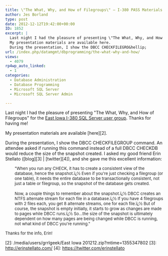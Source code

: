 ```yaml
---
title: \"The What, Why, and How of Filegroups\" – I-380 PASS Materials
author: Jes Borland
type: post
date: 2012-12-12T19:42:00+00:00
ID: 1852
excerpt: |
  Last night I had the pleasure of presenting \"The What, Why, and How of Filegroups\" for the East Iowa I-380 SQL Server user group. Thanks for having me!
  My presentation materials are available here.
  During the presentation, I show the DBCC CHECKFILEGRO&hellip;
url: /index.php/datamgmt/dbprogramming/the-what-why-and-how/
views:
  - 4079
rp4wp_auto_linked:
  - 1
categories:
  - Database Administration
  - Database Programming
  - Microsoft SQL Server
  - Microsoft SQL Server Admin

---
```

Last night I had the pleasure of presenting "The What, Why, and How of Filegroups" for the [East Iowa I-380 SQL Server user group][1]. Thanks for having me!

My presentation materials are available [here][2].

During the presentation, I show the DBCC CHECKFILEGROUP command. An attendee asked if running this command instead of a full DBCC CHECKDB would reduce the size of the snapshot created. I asked my good friend Erin Stellato ([blog][3] | [twitter][4]), and she gave me this excellent information:

<p style="padding-left: 30px;">
  <span style="font-size: small;">"<span style="color: #222222; line-height: normal;">When you run any CHECK, it has to create a consistent view of the database, hence the snapshot.ï¿½ Even if you're just checking a filegroup (or one table), it needs the entire database to be transactionally consistent, not just a table or filegroup, so the snapshot of the database gets created.</span><br style="color: #222222; font-family: arial, sans-serif; line-height: normal;" /><br style="color: #222222; font-family: arial, sans-serif; line-height: normal;" /><span style="color: #222222; line-height: normal;">Now, a couple things to remember about the snapshot.ï¿½ DBCC creates an NTFS alternate stream for each file in a database.ï¿½ If you have 4 filegroups with 2 files each, you get 8 alternate streams, one for each file.ï¿½ But of course, the snapshot is empty initially, it starts to grow as changes are made to pages while DBCC runs.ï¿½ So...the size of the snapshot is ultimately dependent on how many pages are being changed while DBCC is running, not what kind of DBCC you're running." </span></span>
</p>

<span style="font-size: small;"><span style="color: #222222; line-height: normal;">Thanks for the info, Erin! </span></span>

 [1]: http://380pass.org/
 [2]: /media/users/grrlgeek/East Iowa 201212.zip?mtime=1355347802
 [3]: http://erinstellato.com/
 [4]: https://twitter.com/erinstellato
